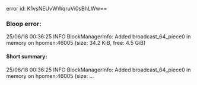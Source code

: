 error id: K1vsNEUvWWqruVi0sBhLWw==
### Bloop error:

25/06/18 00:36:25 INFO BlockManagerInfo: Added broadcast_64_piece0 in memory on hpomen:46005 (size: 34.2 KiB, free: 4.5 GiB)
#### Short summary: 

25/06/18 00:36:25 INFO BlockManagerInfo: Added broadcast_64_piece0 in memory on hpomen:46005 (size: ...